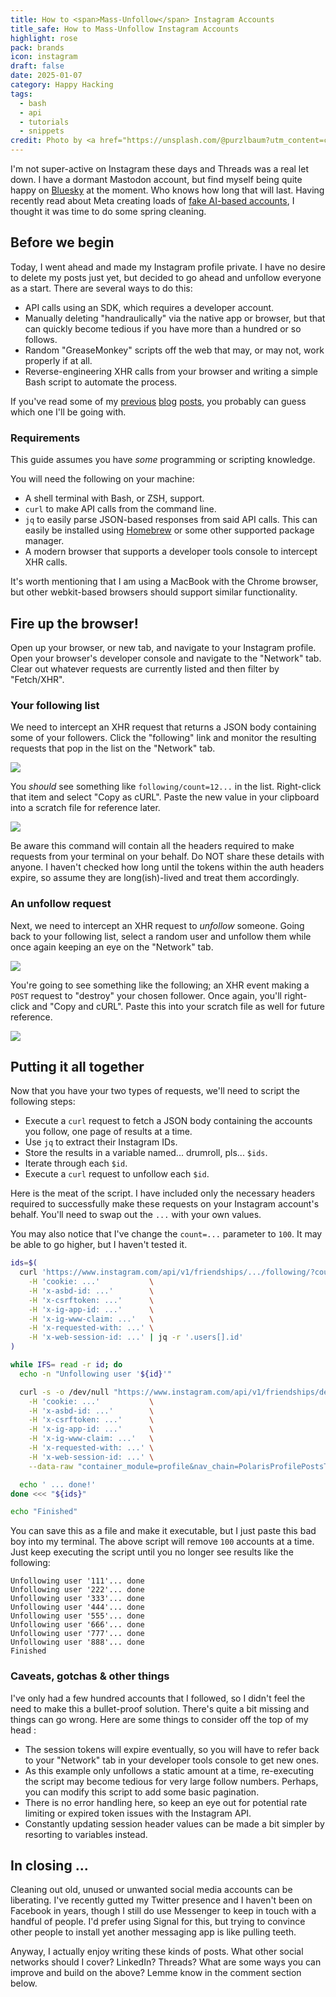 ```yaml
---
title: How to <span>Mass-Unfollow</span> Instagram Accounts
title_safe: How to Mass-Unfollow Instagram Accounts
highlight: rose
pack: brands
icon: instagram
draft: false
date: 2025-01-07
category: Happy Hacking
tags:
  - bash
  - api
  - tutorials
  - snippets
credit: Photo by <a href="https://unsplash.com/@purzlbaum?utm_content=creditCopyText&utm_medium=referral&utm_source=unsplash">Claudio Schwarz</a> on <a href="https://unsplash.com/photos/person-holding-black-android-smartphone-vj3nOtiX85Y?utm_content=creditCopyText&utm_medium=referral&utm_source=unsplash">Unsplash</a>
---
```

I'm not super-active on Instagram these days and Threads was a real let down. I have a dormant Mastodon account, but find myself being quite happy on [Bluesky](https://bsky.app/profile/wilhelm.codes) at the moment. Who knows how long that will last. Having recently read about Meta creating loads of [fake AI-based accounts](https://www.404media.co/metas-ai-profiles-are-indistinguishable-from-terrible-spam-that-took-over-facebook/), I thought it was time to do some spring cleaning.

<!--more-->
## Before we begin

Today, I went ahead and made my Instagram profile private. I have no desire to delete my posts just yet, but decided to go ahead and unfollow everyone as a start. There are several ways to do this:
- API calls using an SDK, which requires a developer account.
- Manually deleting "handraulically" via the native app or browser, but that can quickly become tedious if you have more than a hundred or so follows.
- Random "GreaseMonkey" scripts off the web that may, or may not, work properly if at all.
- Reverse-engineering XHR calls from your browser and writing a simple Bash script to automate the process.

If you've read some of my [previous](/blog/why-cant-i-hold-all-these-slack-emojis/) [blog](/blog/liberating-custom-slack-emojis/) [posts](/blog/falsifying-github-participation-graphs-for-fun-and-profit/), you probably can guess which one I'll be going with.
### Requirements

This guide assumes you have _some_ programming or scripting knowledge.

You will need the following on your machine:
- A shell terminal with Bash, or ZSH, support.
- `curl` to make API calls from the command line.
- `jq` to easily parse JSON-based responses from said API calls. This can easily be installed using [Homebrew](https://brew.sh/) or some other supported package manager.
- A modern browser that supports a developer tools console to intercept XHR calls.

It's worth mentioning that I am using a MacBook with the Chrome browser, but other webkit-based browsers should support similar functionality.

## Fire up the browser!

Open up your browser, or new tab, and navigate to your Instagram profile. Open your browser's developer console and navigate to the "Network" tab. Clear out whatever requests are currently listed and then filter by "Fetch/XHR".

### Your following list

We need to intercept an XHR request that returns a JSON body containing some of your followers. Click the "following" link and monitor the resulting requests that pop in the list on the "Network" tab.

![](image-1.png)

You _should_ see something like `following/count=12...` in the list. Right-click that item and select "Copy as cURL". Paste the new value in your clipboard into a scratch file for reference later.

![](image-2.png)

Be aware this command will contain all the headers required to make requests from your terminal on your behalf. Do NOT share these details with anyone. I haven't checked how long until the tokens within the auth headers expire, so assume they are long(ish)-lived and treat them accordingly.

### An unfollow request

Next, we need to intercept an XHR request to _unfollow_ someone. Going back to your following list, select a random user and unfollow them while once again keeping an eye on the "Network" tab.

![](image-3.png)

You're going to see something like the following; an XHR event making a `POST` request to "destroy" your chosen follower. Once again, you'll right-click and "Copy and cURL". Paste this into your scratch file as well for future reference.

![](image-4.png)

## Putting it all together

Now that you have your two types of requests, we'll need to script the following steps:
- Execute a `curl` request to fetch a JSON body containing the accounts you follow, one page of results at a time.
- Use `jq` to extract their Instagram IDs.
- Store the results in a variable named... drumroll, pls... `$ids`.
- Iterate through each `$id`.
- Execute a `curl` request to unfollow each `$id`.

Here is the meat of the script. I have included only the necessary headers required to successfully make these requests on your Instagram account's behalf. You'll need to swap out the `...` with your own values.

You may also notice that I've change the `count=...` parameter to `100`. It may be able to go higher, but I haven't tested it.

```bash
ids=$(
  curl 'https://www.instagram.com/api/v1/friendships/.../following/?count=100&hl=en' \
    -H 'cookie: ...'           \
    -H 'x-asbd-id: ...'        \
    -H 'x-csrftoken: ...'      \
    -H 'x-ig-app-id: ...'      \
    -H 'x-ig-www-claim: ...'   \
    -H 'x-requested-with: ...' \
    -H 'x-web-session-id: ...' | jq -r '.users[].id'
)

while IFS= read -r id; do
  echo -n "Unfollowing user '${id}'"

  curl -s -o /dev/null "https://www.instagram.com/api/v1/friendships/destroy/${id}/?hl=en" \
    -H 'cookie: ...'           \
    -H 'x-asbd-id: ...'        \
    -H 'x-csrftoken: ...'      \
    -H 'x-ig-app-id: ...'      \
    -H 'x-ig-www-claim: ...'   \
    -H 'x-requested-with: ...' \
    -H 'x-web-session-id: ...' \
    --data-raw "container_module=profile&nav_chain=PolarisProfilePostsTabRoot%3AprofilePage%3A1%3Avia_cold_start%2CPolarisProfilePostsTabRoot%3AprofilePage%3A2%3Aunexpected&user_id=${id}"

  echo ' ... done!'
done <<< "${ids}"

echo "Finished"
```

You can save this as a file and make it executable, but I just paste this bad boy into my terminal. The above script will remove `100` accounts at a time. Just keep executing the script until you no longer see results like the following:

```text
Unfollowing user '111'... done
Unfollowing user '222'... done
Unfollowing user '333'... done
Unfollowing user '444'... done
Unfollowing user '555'... done
Unfollowing user '666'... done
Unfollowing user '777'... done
Unfollowing user '888'... done
Finished
```

### Caveats, gotchas & other things
I've only had a few hundred accounts that I followed, so I didn't feel the need to make this a bullet-proof solution. There's quite a bit missing and things can go wrong. Here are some things to consider off the top of my head :
- The session tokens will expire eventually, so you will have to refer back to your "Network" tab in your developer tools console to get new ones. 
- As this example only unfollows a static amount at a time, re-executing the script may become tedious for very large follow numbers. Perhaps, you can modify this script to add some basic pagination.
- There is no error handling here, so keep an eye out for potential rate limiting or expired token issues with the Instagram API.
- Constantly updating session header values can be made a bit simpler by resorting to variables instead.
## In closing ...
Cleaning out old, unused or unwanted social media accounts can be liberating. I've recently gutted my Twitter presence and I haven't been on Facebook in years, though I still do use Messenger to keep in touch with a handful of people. I'd prefer using Signal for this, but trying to convince other people to install yet another messaging app is like pulling teeth.

Anyway, I actually enjoy writing these kinds of posts. What other social networks should I cover? LinkedIn? Threads? What are some ways you can improve and build on the above? Lemme know in the comment section below.